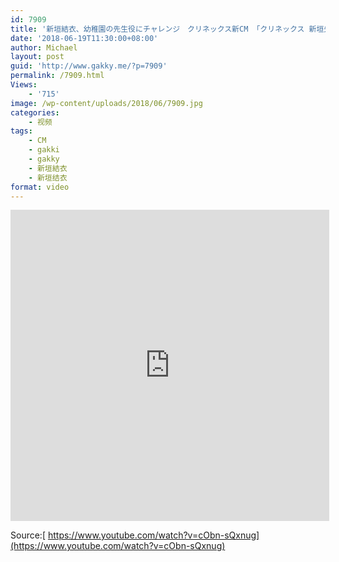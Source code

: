 ```yaml
---
id: 7909
title: '新垣結衣、幼稚園の先生役にチャレンジ　クリネックス新CM 「クリネックス 新垣先生と園児たち ～鬼 ごっこ～」篇'
date: '2018-06-19T11:30:00+08:00'
author: Michael
layout: post
guid: 'http://www.gakky.me/?p=7909'
permalink: /7909.html
Views:
    - '715'
image: /wp-content/uploads/2018/06/7909.jpg
categories:
    - 视频
tags:
    - CM
    - gakki
    - gakky
    - 新垣結衣
    - 新垣结衣
format: video
---
```


<iframe allowfullscreen="allowfullscreen" frameborder="0" height="498" loading="lazy" src="http://player.youku.com/embed/XMzY3MzMxMTg4NA==" width="510"></iframe>

Source:[ https://www.youtube.com/watch?v=cObn-sQxnug](https://www.youtube.com/watch?v=cObn-sQxnug)